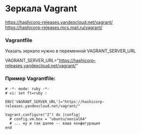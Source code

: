 # Зеркала Vagrant
  
https://hashicorp-releases.yandexcloud.net/vagrant/  
https://hashicorp-releases.mcs.mail.ru/vagrant/  
  
### Vagrantfile
Указать зеркало нужно в переменной VAGRANT_SERVER_URL  

VAGRANT_SERVER_URL="https://hashicorp-releases.yandexcloud.net/vagrant/"

### Пример Vagrantfile:


```
# -*- mode: ruby -*-
# vi: set ft=ruby :

ENV['VAGRANT_SERVER_URL']="https://hashicorp-releases.yandexcloud.net/vagrant/"

Vagrant.configure("2") do |config|
  # config.vm.box = "ubuntu/xenial64"
  # ... ну и так далее -- ваша конфигурация
end
```
